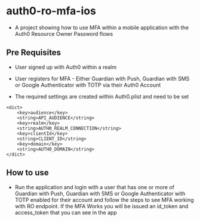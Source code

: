 # auth0-ro-mfa-ios

- A project showing how to use MFA within a mobile application with the Auth0 Resource Owner Password flows


## Pre Requisites
- User signed up with Auth0 within a realm
- User registers for MFA - Either Guardian with Push, Guardian with SMS or Google Authenticator with TOTP via their Auth0 Account
 
 
- The required settings are created within Auth0.plist and need to be set
```
<dict>
	<key>audience</key>
	<string>API_AUDIENCE</string>
	<key>realm</key>
	<string>AUTH0_REALM_CONNECTION</string>
	<key>clientId</key>
	<string>CLIENT_ID</string>
	<key>domain</key>
	<string>AUTH0_DOMAIN</string>
</dict>
```

## How to use
- Run the application and login with a user that has one or more of Guardian with Push, Guardian with SMS or Google Authenticator with TOTP enabled for their account and follow the steps to see MFA working with RO endpoint. If the MFA Works you will be issued an id_token and access_token that you can see in the app


